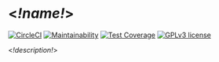 # <*!name!*>
[![CircleCI](https://circleci.com/gh/<*!package!*>.svg?style=svg)](https://circleci.com/gh/<*!package!*>)
[![Maintainability](https://api.codeclimate.com/v1/badges/<*!code_climate_badge_id!*>/maintainability)](https://codeclimate.com/github/<*!package!*>/maintainability)
[![Test Coverage](https://api.codeclimate.com/v1/badges/<*!code_climate_badge_id!*>/test_coverage)](https://codeclimate.com/github/<*!package!*>/test_coverage)
[![GPLv3 license](https://img.shields.io/badge/License-GPLv3-blue.svg)](https://www.gnu.org/licenses/gpl-3.0.en.html)


<*!description!*>
